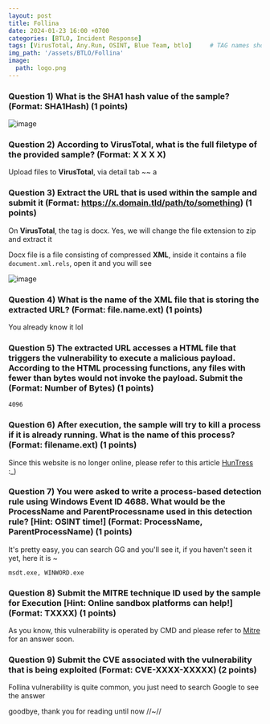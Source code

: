 ```yaml
---
layout: post
title: Follina 
date: 2024-01-23 16:00 +0700
categories: [BTLO, Incident Response]
tags: [VirusTotal, Any.Run, OSINT, Blue Team, btlo]     # TAG names should always be lowercase
img_path: '/assets/BTLO/Follina'
image: 
  path: logo.png
--- 
```


### Question 1) What is the SHA1 hash value of the sample? (Format: SHA1Hash) (1 points)

![image](https://github.com/zs0b/zs0b.github.io/assets/118095276/b65d6da6-ef77-4f56-9441-a3a1aa38659a)

### Question 2) According to VirusTotal, what is the full filetype of the provided sample? (Format: X X X X)

Upload files to **VirusTotal**, via detail tab ~~ a

### Question 3) Extract the URL that is used within the sample and submit it (Format: https://x.domain.tld/path/to/something) (1 points)

On **VirusTotal**, the tag is docx. Yes, we will change the file extension to zip and extract it

Docx file is a file consisting of compressed **XML**, inside it contains a file `document.xml.rels`, open it and you will see

![image](https://github.com/zs0b/zs0b.github.io/assets/118095276/e842eb06-d5de-4123-945c-ab6329b09682)

### Question 4) What is the name of the XML file that is storing the extracted URL? (Format: file.name.ext) (1 points)

You already know it lol 

### Question 5) The extracted URL accesses a HTML file that triggers the vulnerability to execute a malicious payload. According to the HTML processing functions, any files with fewer than <Number> bytes would not invoke the payload. Submit the <Number> (Format: Number of Bytes) (1 points)

`4096`

### Question 6) After execution, the sample will try to kill a process if it is already running. What is the name of this process? (Format: filename.ext) (1 points)
Since this website is no longer online, please refer to this article [HunTress](https://www.huntress.com/blog/microsoft-office-remote-code-execution-follina-msdt-bug) :_)

### Question 7) You were asked to write a process-based detection rule using Windows Event ID 4688. What would be the ProcessName and ParentProcessname used in this detection rule? [Hint: OSINT time!] (Format: ProcessName, ParentProcessName) (1 points)

It's pretty easy, you can search GG and you'll see it, if you haven't seen it yet, here it is ~

`msdt.exe, WINWORD.exe`

### Question 8) Submit the MITRE technique ID used by the sample for Execution [Hint: Online sandbox platforms can help!] (Format: TXXXX) (1 points)

As you know, this vulnerability is operated by CMD and please refer to [Mitre](https://attack.mitre.org/tactics/TA0002/) for an answer soon.

### Question 9) Submit the CVE associated with the vulnerability that is being exploited (Format: CVE-XXXX-XXXXX) (2 points)

Follina vulnerability is quite common, you just need to search Google to see the answer

goodbye, thank you for reading until now //~//
